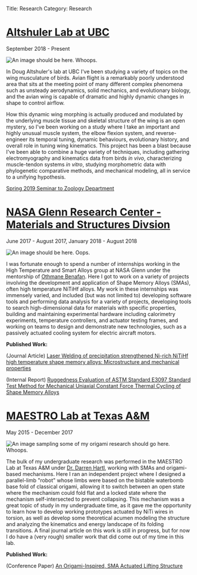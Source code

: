 Title: Research
Category: Research


# [Altshuler Lab at UBC](http://altshuler.zoology.ubc.ca/)
September 2018 - Present

![An image should be here. Whoops.](/images/research_UBCSample.png "A quick selection of data from my wind tunnel experiment I whipped into a plot for this site. Real figures that are actually pretty are on their way.")

In Doug Altshuler's lab at UBC I've been studying a variety of topics on the wing musculature of birds. Avian flight is a remarkably poorly understood area that sits at the meeting point of many different complex phenomena such as unsteady aerodynamics, solid mechanics, and evolutionary biology, and the avian wing is capable of dramatic and highly dynamic changes in shape to control airflow.

How this dynamic wing morphing is actually produced and modulated by the underlying muscle tissue and skeletal structure of the wing is an open mystery, so I've been working on a study where I take an important and highly unusual muscle system, the elbow flexion system, and reverse-engineer its temporal tuning, dynamic behaviours, evolutionary history, and overall role in tuning wing kinematics. This project has been a blast because I've been able to combine a huge variety of techniques, including gathering electromyography and kinematics data from birds *in vivo*, characterizing muscle-tendon systems *in vitro*, studying morphometric data with phylogenetic comparative methods, and mechanical modeling, all in service to a unifying hypothesis. 

[Spring 2019 Seminar to Zoology Department]({static}/downloads/BeersSeminar2019Spring_webversion.pdf)




# [NASA Glenn Research Center - Materials and Structures Divsion](https://re.grc.nasa.gov/expertise/materials-structures/)
June 2017 - August 2017, January 2018 - August 2018

![An image should be here. Oops.](/images/research_GRCSample.png "Some pretty plots I made in my time at GRC. Left is a NiTiHf tube's hysteresis evolution over time, right is a NiTiZr sample loaded and unloaded at different temperatures.")

I was fortunate enough to spend a number of internships working in the High Temperature and Smart Alloys group at NASA Glenn under the mentorship of [Othmane Benafan](https://scholar.google.com/citations?user=CCqWq1MAAAAJ&hl=en&oi=ao). Here I got to work on a variety of projects involving the development and application of Shape Memory Alloys (SMAs), often high temperature NiTiHf alloys. My work in these internships was immensely varied, and included (but was not limited to) developing software tools and performing data analysis for a variety of projects, developing tools to search high-dimensional data for materials with specific properties, building and maintaining experimental hardware including calorimetry experiments, temperature controllers, and actuator testing frames, and working on teams to design and demonstrate new technologies, such as a passively actuated cooling system for electric aircraft motors. 

**Published Work:**

(Journal Article) [Laser Welding of precipitation strengthened Ni-rich NiTiHf high temperature shape memory alloys: Microstructure and mechanical properties]({static}/downloads/oliveira2018laserweld.pdf)

(Internal Report) [Ruggedness Evaluation of ASTM Standard E3097 Standard Test Method for Mechanical Uniaxial Constant Force Thermal Cycling of Shape Memory Alloys]({static}/downloads/benafan2019ruggedness.pdf)




# [MAESTRO Lab at Texas A&M](https://maestrolab.tamu.edu)
May 2015 - December 2017

![An image sampling some of my origami research should go here. Whoops.](/images/research_origamiSample.png "A couple figures from an in-progress paper from my undergraduate work. Left comes from an analysis of this origami mechanism's kinematics, right comes from a model of the system compared to an actual prototype. The model was alright-ish.")

The bulk of my undergraduate research was performed in the MAESTRO Lab at Texas A&M under [Dr. Darren Hartl](https://scholar.google.com/citations?user=WqVUJmcAAAAJ&hl=en&oi=ao), working with SMAs and origami-based mechanisms. Here I ran an independent project where I designed a parallel-limb "robot" whose limbs were based on the bistable waterbomb base fold of classical origami, allowing it to switch between an open state where the mechanism could fold flat and a locked state where the mechanism self-intersected to prevent collapsing. This mechanism was a great topic of study in my undergraduate time, as it gave me the opportunity to learn how to develop working prototypes actuated by NiTi wires in torsion, as well as develop some theoretical acumen modeling the structure and analyzing the kinematics and energy landscape of its folding transitions. A final journal article on this work is still in progress, but for now I do have a (very rough) smaller work that did come out of my time in this lab.

**Published Work:**

(Conference Paper) [An Origami-Inspired, SMA Actuated Lifting Structure]({static}/downloads/wood2016origami.pdf)
